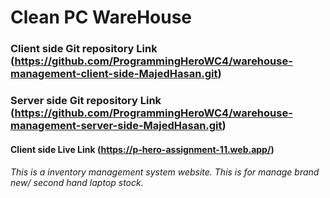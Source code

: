 # Clean PC WareHouse


### Client side Git repository Link (https://github.com/ProgrammingHeroWC4/warehouse-management-client-side-MajedHasan.git)

### Server side Git repository Link (https://github.com/ProgrammingHeroWC4/warehouse-management-server-side-MajedHasan.git)


#### Client side Live Link (https://p-hero-assignment-11.web.app/)

###### This is a inventory management system website. This is for manage brand new/ second hand laptop stock.